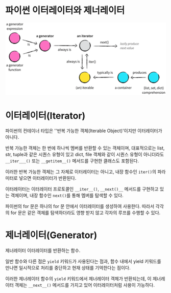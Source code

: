 # 파이썬 이터레이터와 제너레이터

![이터레이터와 제너레이터](./img/python-iterator-generator.png)

# 이터레이터(Iterator)

파이썬의 컨테이너 타입은 ''반복 가능한 객체(Iterable Object)'이지만 이터레이터가 아니다.

반복 가능한 객체는 한 번에 하나씩 멤버를 반환할 수 있는 객체이며, 대표적으로는 list, str, tuple과 같은 시퀀스 유형이 있고 dict, file 객체와 같이 시퀀스 유형이 아니더라도 `__iter___()` 또는 `__getitem__()` 메서드를 구현한 클래스도 포함된다.

이러한 반복 가능한 객체는 그 자체로 이터레이터는 아니고, 내장 함수인 `iter()`의 파라미터로 넣으면 이터레이터가 반환된다.

이터레이터는 이터레이터 프로토콜인 `__iter__()`, `__next()__` 메서드를 구현하고 있는 객체이며, 내장 함수인 `next()`를 통해 멤버를 탐색할 수 있다.

파이썬의 for 문은 하나의 for 문 안에서 이터레이터를 생성하여 사용한다. 따라서 각각의 for 문은 같은 객체를 탐색하더라도 영향 받지 않고 각자의 루프를 수행할 수 있다.

# 제너레이터(Generator)

제너레이터 이터레이터를 반환하는 함수.

일반 함수와 다른 점은 `yield` 키워드가 사용된다는 점과, 함수 내에서 yield 키워드를 만나면 일시적으로 처리를 중단하고 현재 상태를 기억한다는 점이다.

이러한 제너레이터 함수의 `yield` 키워드에서 제너레이터 객체가 반환되는데, 이 제너레이터 객체는 `__next__()` 메서드를 가지고 있어 이터레이터처럼 사용이 가능하다.
